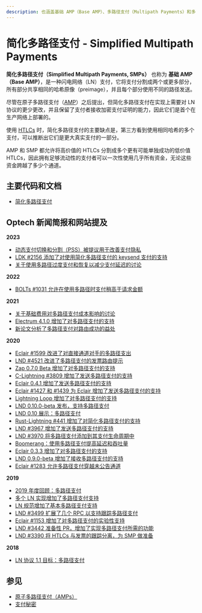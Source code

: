 ```yaml
---
description: 也涵盖基础 AMP（Base AMP）、多路径支付（Multipath Payments）和多部分支付（Multipart Payments）
---
```


# 简化多路径支付 - Simplified Multipath Payments

**简化多路径支付（Simplified Multipath Payments, SMPs）** 也称为 **基础 AMP（Base AMP）**，是一种闪电网络（LN）支付，它将支付分割成两个或更多部分，所有部分共享相同的哈希原像（preimage），并且每个部分使用不同的路径发送。

尽管在原子多路径支付（[AMP](https://bitcoinops.org/en/topics/atomic-multipath/)）之后提出，但简化多路径支付在实现上需要对 LN 协议的更少更改，并且保留了支付者接收加密支付证明的能力，因此它们是首个在生产网络上部署的。

使用 [HTLCs](https://bitcoinops.org/en/topics/htlc/) 时，简化多路径支付的主要缺点是，第三方看到使用相同哈希的多个支付，可以推断出它们是更大真实支付的一部分。

AMP 和 SMP 都允许将高价值的 HTLCs 分割成多个更有可能单独成功的低价值 HTLCs，因此拥有足够流动性的支付者可以一次性使用几乎所有资金，无论这些资金跨越了多少个通道。

## 主要代码和文档

* [简化多路径支付](https://lists.linuxfoundation.org/pipermail/lightning-dev/2018-November/001577.html)

## Optech 新闻简报和网站提及

**2023**

* [动态支付切换和分割（PSS）被提议用于改善支付隐私](https://bitcoinops.org/en/newsletters/2023/10/04/#payment-splitting-and-switching)
* [LDK #2156 添加了对使用简化多路径支付的 keysend 支付的支持](https://bitcoinops.org/en/newsletters/2023/06/21/#ldk-2156)
* [关于使用多路径过度支付和恢复以减少支付延迟的讨论](https://bitcoinops.org/en/newsletters/2023/02/22/#ln-quality-of-service-flag)

**2022**

* [BOLTs #1031 允许在使用多路径时支付稍高于请求金额](https://bitcoinops.org/en/newsletters/2022/11/16/#bolts-1031)

**2021**

* [关于基础费用对多路径支付成本影响的讨论](https://bitcoinops.org/en/newsletters/2021/08/25/#zero-base-fee-ln-discussion)
* [Electrum 4.1.0 增加了对多路径支付的支持](https://bitcoinops.org/en/newsletters/2021/05/19/#electrum-4-1-0-enhances-lightning-features)
* [新论文分析了多路径支付对路由成功的益处](https://bitcoinops.org/en/newsletters/2021/03/31/#paper-on-probabilistic-path-selection)

**2020**

* [Eclair #1599 改进了对直接通道对手的多路径支出](https://bitcoinops.org/en/newsletters/2020/11/18/#eclair-1599)
* [LND #4521 改进了多路径支付的发票路由提示](https://bitcoinops.org/en/newsletters/2020/08/19/#lnd-4521)
* [Zap 0.7.0 Beta 增加了对多路径支付的支持](https://bitcoinops.org/en/newsletters/2020/07/22/#zap-0-7-0-beta-released)
* [C-Lightning #3809 增加了发送多路径支付的支持](https://bitcoinops.org/en/newsletters/2020/07/22/#c-lightning-3809)
* [Eclair 0.4.1 增加了发送多路径支付的支持](https://bitcoinops.org/en/newsletters/2020/07/08/#eclair-0-4-1)
* [Eclair #1427 和 #1439 为 Eclair 增加了发送多路径支付的支持](https://bitcoinops.org/en/newsletters/2020/07/08/#eclair-1427)
* [Lightning Loop 增加了对多路径支付的支持](https://bitcoinops.org/en/newsletters/2020/05/20/#lightning-loop-using-multipath-payments)
* [LND 0.10.0-beta 发布，支持多路径支付](https://bitcoinops.org/en/newsletters/2020/05/06/#lnd-0-10-0-beta)
* [LND 0.10 展示：多路径支付](https://bitcoinops.org/en/newsletters/2020/05/06/#lnd-v0-10)
* [Rust-Lightning #441 增加了对简化多路径支付的支持](https://bitcoinops.org/en/newsletters/2020/04/22/#rust-lightning-441)
* [LND #3967 增加了发送多路径支付的支持](https://bitcoinops.org/en/newsletters/2020/04/15/#lnd-3967)
* [LND #3970 将多路径支付添加到其支付生命周期中](https://bitcoinops.org/en/newsletters/2020/04/08/#lnd-3970)
* [Boomerang：使用多路径支付提高延迟和吞吐量](https://bitcoinops.org/en/newsletters/2020/02/26/#boomerang-redundancy-improves-latency-and-throughput-in-payment-channel-networks)
* [Eclair 0.3.3 增加了对多路径支付的支持](https://bitcoinops.org/en/newsletters/2020/02/05/#upgrade-to-eclair-0-3-3)
* [LND 0.9.0-beta 增加了接收多路径支付的支持](https://bitcoinops.org/en/newsletters/2020/01/29/#upgrade-to-lnd-0-9-0-beta)
* [Eclair #1283 允许多路径支付穿越未公告通道](https://bitcoinops.org/en/newsletters/2020/01/22/#eclair-1283)

**2019**

* [2019 年度回顾：多路径支付](https://bitcoinops.org/en/newsletters/2019/12/28/#multipath)
* [多个 LN 实现增加了多路径支付支持](https://bitcoinops.org/en/newsletters/2019/12/18/#ln-implementations-add-multipath-payment-support)
* [LN 规范增加了基本多路径支付支持](https://bitcoinops.org/en/newsletters/2019/12/18/#bolts-643)
* [LND #3499 扩展了几个 RPC 以支持跟踪多路径支付](https://bitcoinops.org/en/newsletters/2019/11/27/#lnd-3499)
* [Eclair #1153 增加了对多路径支付的实验性支持](https://bitcoinops.org/en/newsletters/2019/11/20/#eclair-1153)
* [LND #3442 准备性 PR，增加了实现多路径支付所需的功能](https://bitcoinops.org/en/newsletters/2019/11/13/#lnd-3442)
* [LND #3390 将 HTLCs 与发票的跟踪分离，为 SMP 做准备](https://bitcoinops.org/en/newsletters/2019/09/11/#lnd-3390)

**2018**

* [LN 协议 1.1 目标：多路径支付](https://bitcoinops.org/en/newsletters/2018/11/20/#multi-path-payments)

## 参见

* [原子多路径支付（AMPs）](https://bitcoinops.org/en/topics/atomic-multipath/)
* [支付秘密](https://bitcoinops.org/en/topics/payment-secrets/)
